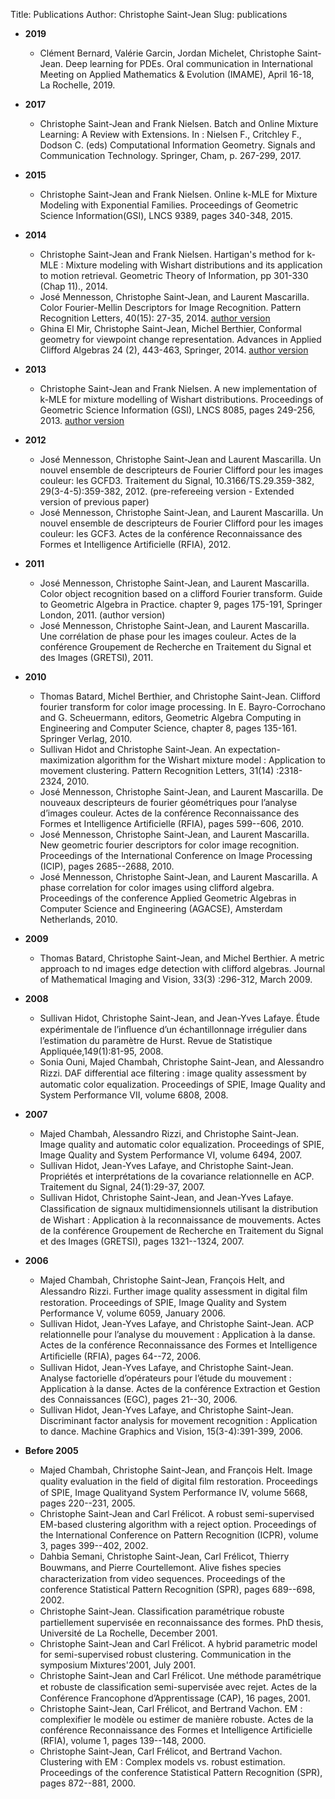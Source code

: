 Title: Publications
Author: Christophe Saint-Jean
Slug: publications

* **2019**
    * Clément Bernard, Valérie Garcin, Jordan Michelet, Christophe Saint-Jean. Deep learning for PDEs. Oral communication in International Meeting on Applied Mathematics & Evolution (IMAME), April 16-18, La Rochelle, 2019.

* **2017**

    * Christophe Saint-Jean and Frank Nielsen. Batch and Online Mixture Learning: A Review with Extensions. In : Nielsen F., Critchley F., Dodson C. (eds) Computational Information Geometry. Signals and Communication Technology. Springer, Cham, p. 267-299, 2017. 

* **2015**

    * Christophe Saint-Jean and Frank Nielsen. Online k-MLE for Mixture Modeling with Exponential Families. Proceedings of Geometric Science Information(GSI), LNCS 9389, pages 340-348, 2015.

* **2014**

    * Christophe Saint-Jean and Frank Nielsen. Hartigan's method for k-MLE : Mixture modeling with Wishart distributions and its application to motion retrieval.  Geometric Theory of Information, pp 301-330 (Chap 11)., 2014.
    * José Mennesson, Christophe Saint-Jean, and Laurent Mascarilla. Color Fourier-Mellin Descriptors for Image Recognition. Pattern Recognition Letters, 40(15): 27-35, 2014. [author version](http://hal.archives-ouvertes.fr/hal-00920137) 
    * Ghina El Mir, Christophe Saint-Jean, Michel Berthier, Conformal geometry for viewpoint change representation. Advances in Applied Clifford Algebras 24 (2), 443-463, Springer, 2014.  [author version](http://hal.archives-ouvertes.fr/docs/00/83/17/44/PDF/AGACSE-extended-version3.pdf)

* **2013**

    * Christophe Saint-Jean and Frank Nielsen. A new implementation of k-MLE for mixture modelling of Wishart distributions. Proceedings of Geometric Science Information (GSI), LNCS 8085, pages 249-256, 2013. [author version](https://hal.archives-ouvertes.fr/file/index/docid/841987/filename/kMLE-Wishart.pdf)
    
* **2012**

    * José Mennesson, Christophe Saint-Jean and Laurent Mascarilla. Un nouvel ensemble de descripteurs de Fourier Clifford pour les images couleur: les GCFD3. Traitement du Signal, 10.3166/TS.29.359-382, 29(3-4-5):359-382, 2012. (pre-refereeing version - Extended version of previous paper) 
    * José Mennesson, Christophe Saint-Jean, and Laurent Mascarilla. Un nouvel ensemble de descripteurs de Fourier Clifford pour les images couleur: les GCF3. Actes de la conférence Reconnaissance des Formes et Intelligence Artificielle (RFIA), 2012.  
    
* **2011**

    * José Mennesson, Christophe Saint-Jean, and Laurent Mascarilla. Color object recognition based on a clifford Fourier transform. Guide to Geometric Algebra in Practice. chapter 9, pages 175-191, Springer London, 2011. (author version)
    * José Mennesson, Christophe Saint-Jean, and Laurent Mascarilla. Une corrélation de phase pour les images couleur. Actes de la conférence Groupement de Recherche en Traitement du Signal et des Images (GRETSI), 2011.
    
* **2010**

    * Thomas Batard, Michel Berthier, and Christophe Saint-Jean. Clifford fourier transform for color image processing. In E. Bayro-Corrochano and G. Scheuermann, editors, Geometric Algebra Computing in Engineering and Computer Science, chapter 8, pages 135-161. Springer Verlag, 2010. 
    * Sullivan Hidot and Christophe Saint-Jean. An expectation-maximization algorithm for the Wishart mixture model : Application to movement clustering. Pattern Recognition Letters, 31(14) :2318-2324, 2010.
    * José Mennesson, Christophe Saint-Jean, and Laurent Mascarilla. De nouveaux descripteurs de fourier géométriques pour l’analyse d’images couleur. Actes de la conférence Reconnaissance des Formes et Intelligence Artificielle (RFIA), pages 599--606, 2010.
    * José Mennesson, Christophe Saint-Jean, and Laurent Mascarilla. New geometric fourier descriptors for color image recognition. Proceedings of the International Conference on Image Processing (ICIP), pages 2685--2688, 2010. 
    * José Mennesson, Christophe Saint-Jean, and Laurent Mascarilla. A phase correlation for color images using clifford algebra. Proceedings of the conference Applied Geometric Algebras in Computer Science and Engineering (AGACSE), Amsterdam Netherlands, 2010.

* **2009**

    * Thomas Batard, Christophe Saint-Jean, and Michel Berthier. A metric approach to nd images edge detection with clifford algebras. Journal of Mathematical Imaging and Vision, 33(3) :296-312, March 2009.
    
* **2008**

    * Sullivan Hidot, Christophe Saint-Jean, and Jean-Yves Lafaye. Étude expérimentale de l’inﬂuence d’un échantillonnage irrégulier dans l’estimation du paramètre de Hurst. Revue de Statistique Appliquée,149(1):81-95, 2008.
    * Sonia Ouni, Majed Chambah, Christophe Saint-Jean, and Alessandro Rizzi. DAF differential ace ﬁltering : image quality assessment by automatic color equalization. Proceedings of SPIE, Image Quality and System Performance VII, volume 6808, 2008.
    
* **2007**

    * Majed Chambah, Alessandro Rizzi, and Christophe Saint-Jean. Image quality and automatic color equalization. Proceedings of SPIE, Image Quality and System Performance VI, volume 6494, 2007.
    * Sullivan Hidot, Jean-Yves Lafaye, and Christophe Saint-Jean. Propriétés et interprétations de la covariance relationnelle en ACP. Traitement du Signal, 24(1):29-37, 2007.
    * Sullivan Hidot, Christophe Saint-Jean, and Jean-Yves Lafaye. Classiﬁcation de signaux multidimensionnels utilisant la distribution de Wishart : Application à la reconnaissance de mouvements. Actes de la conférence Groupement de Recherche en Traitement du Signal et des Images (GRETSI), pages 1321--1324, 2007.
    
* **2006**
    * Majed Chambah, Christophe Saint-Jean, François Helt, and Alessandro Rizzi. Further image quality assessment in digital ﬁlm restoration. Proceedings of SPIE, Image Quality and System Performance V, volume 6059, January 2006.
    * Sullivan Hidot, Jean-Yves Lafaye, and Christophe Saint-Jean. ACP relationnelle pour l’analyse du mouvement : Application à la danse. Actes de la conférence Reconnaissance des Formes et Intelligence Artiﬁcielle (RFIA), pages 64--72, 2006.
    * Sullivan Hidot, Jean-Yves Lafaye, and Christophe Saint-Jean. Analyse factorielle d’opérateurs pour l’étude du mouvement : Application à la danse. Actes de la conférence Extraction et Gestion des Connaissances (EGC), pages 21--30, 2006.
    * Sullivan Hidot, Jean-Yves Lafaye, and Christophe Saint-Jean. Discriminant factor analysis for movement recognition : Application to dance. Machine Graphics and Vision, 15(3-4):391-399, 2006.


* **Before 2005**

    * Majed Chambah, Christophe Saint-Jean, and François Helt. Image quality evaluation in the ﬁeld of digital ﬁlm restoration. Proceedings of SPIE, Image Qualityand System Performance IV, volume 5668, pages 220--231, 2005.
    * Christophe Saint-Jean and Carl Frélicot. A robust semi-supervised EM-based clustering algorithm with a reject option. Proceedings of the International Conference on Pattern Recognition (ICPR), volume 3, pages 399--402, 2002.
    * Dahbia Semani, Christophe Saint-Jean, Carl Frélicot, Thierry Bouwmans, and Pierre Courtellemont. Alive ﬁshes species characterization from video sequences. Proceedings of the conference Statistical Pattern Recognition (SPR), pages 689--698, 2002.
    * Christophe Saint-Jean. Classiﬁcation paramétrique robuste partiellement supervisée en reconnaissance des formes. PhD thesis, Université de La Rochelle, December 2001.
    * Christophe Saint-Jean and Carl Frélicot. A hybrid parametric model for semi-supervised robust clustering. Communication in the symposium Mixtures'2001, July 2001.
    * Christophe Saint-Jean and Carl Frélicot. Une méthode paramétrique et robuste de classiﬁcation semi-supervisée avec rejet. Actes de la Conférence Francophone d’Apprentissage (CAP), 16 pages, 2001.
    * Christophe Saint-Jean, Carl Frélicot, and Bertrand Vachon. EM : complexifier le modèle ou estimer de manière robuste. Actes de la conférence Reconnaissance des Formes et Intelligence Artificielle (RFIA), volume 1, pages 139--148, 2000.
    * Christophe Saint-Jean, Carl Frélicot, and Bertrand Vachon. Clustering with EM : Complex models vs. robust estimation. Proceedings of the conference Statistical Pattern Recognition (SPR), pages 872--881, 2000.